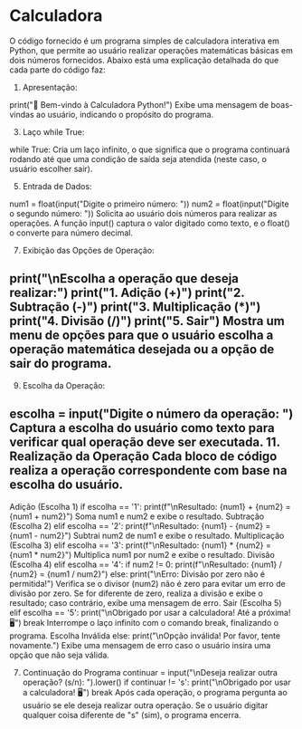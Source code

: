 # Calculadora

O código fornecido é um programa simples de calculadora interativa em Python, que permite ao usuário realizar operações matemáticas básicas em dois números fornecidos. Abaixo está uma explicação detalhada do que cada parte do código faz:

1. Apresentação:
   
print("🧮 Bem-vindo à Calculadora Python!")
Exibe uma mensagem de boas-vindas ao usuário, indicando o propósito do programa.

3. Laço while True:
   
while True:
Cria um laço infinito, o que significa que o programa continuará rodando até que uma condição de saída seja atendida (neste caso, o usuário escolher sair).

5. Entrada de Dados:
   
num1 = float(input("Digite o primeiro número: "))
num2 = float(input("Digite o segundo número: "))
Solicita ao usuário dois números para realizar as operações.
A função input() captura o valor digitado como texto, e o float() o converte para número decimal.

7. Exibição das Opções de Operação:
   
print("\nEscolha a operação que deseja realizar:")
print("1. Adição (+)")
print("2. Subtração (-)")
print("3. Multiplicação (*)")
print("4. Divisão (/)")
print("5. Sair")
Mostra um menu de opções para que o usuário escolha a operação matemática desejada ou a opção de sair do programa.
-

9. Escolha da Operação:
    
escolha = input("Digite o número da operação: ")
Captura a escolha do usuário como texto para verificar qual operação deve ser executada.
11. Realização da Operação
Cada bloco de código realiza a operação correspondente com base na escolha do usuário.
-
Adição (Escolha 1)
if escolha == '1':
    print(f"\nResultado: {num1} + {num2} = {num1 + num2}")
Soma num1 e num2 e exibe o resultado.
Subtração (Escolha 2)
elif escolha == '2':
    print(f"\nResultado: {num1} - {num2} = {num1 - num2}")
Subtrai num2 de num1 e exibe o resultado.
Multiplicação (Escolha 3)
elif escolha == '3':
    print(f"\nResultado: {num1} * {num2} = {num1 * num2}")
Multiplica num1 por num2 e exibe o resultado.
Divisão (Escolha 4)
elif escolha == '4':
    if num2 != 0:
        print(f"\nResultado: {num1} / {num2} = {num1 / num2}")
    else:
        print("\nErro: Divisão por zero não é permitida!")
Verifica se o divisor (num2) não é zero para evitar um erro de divisão por zero.
Se for diferente de zero, realiza a divisão e exibe o resultado; caso contrário, exibe uma mensagem de erro.
Sair (Escolha 5)
elif escolha == '5':
    print("\nObrigado por usar a calculadora! Até a próxima! 🖥️")
    break
Interrompe o laço infinito com o comando break, finalizando o programa.
Escolha Inválida
else:
    print("\nOpção inválida! Por favor, tente novamente.")
Exibe uma mensagem de erro caso o usuário insira uma opção que não seja válida.

7. Continuação do Programa
continuar = input("\nDeseja realizar outra operação? (s/n): ").lower()
if continuar != 's':
    print("\nObrigado por usar a calculadora! 🖥️")
    break
Após cada operação, o programa pergunta ao usuário se ele deseja realizar outra operação.
Se o usuário digitar qualquer coisa diferente de "s" (sim), o programa encerra.
